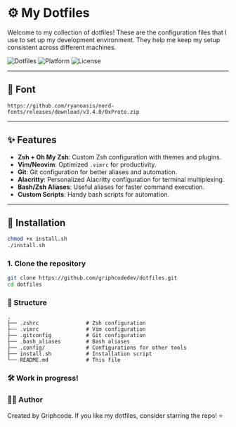 # ⚙️ My Dotfiles

Welcome to my collection of dotfiles! These are the configuration files that I use to set up my development environment. They help me keep my setup consistent across different machines.

![Dotfiles](https://img.shields.io/badge/dotfiles-v1.0-blue.svg)
![Platform](https://img.shields.io/badge/platform-macOS%20%7C%20Linux-informational.svg)
![License](https://img.shields.io/github/license/griphcodedev/dotfiles.svg)

---

## 👻 Font

```
https://github.com/ryanoasis/nerd-fonts/releases/download/v3.4.0/0xProto.zip
```
---

## ✨ Features

- **Zsh + Oh My Zsh**: Custom Zsh configuration with themes and plugins.
- **Vim/Neovim**: Optimized `.vimrc` for productivity.
- **Git**: Git configuration for better aliases and automation.
- **Alacritty**: Personalized Alacritty configuration for terminal multiplexing.
- **Bash/Zsh Aliases**: Useful aliases for faster command execution.
- **Custom Scripts**: Handy bash scripts for automation.

---

## 🚀 Installation
```bash
chmod +x install.sh
./install.sh
```


### 1. Clone the repository

```bash
git clone https://github.com/griphcodedev/dotfiles.git
cd dotfiles
```
### 📁 Structure
```
.
├── .zshrc               # Zsh configuration
├── .vimrc               # Vim configuration
├── .gitconfig           # Git configuration
├── .bash_aliases        # Bash aliases
├── .config/             # Configurations for other tools
├── install.sh           # Installation script
└── README.md            # This file
```

### 🛠️ Work in progress!

### 🧑‍💻 Author
Created by Griphcode. If you like my dotfiles, consider starring the repo! ⭐
